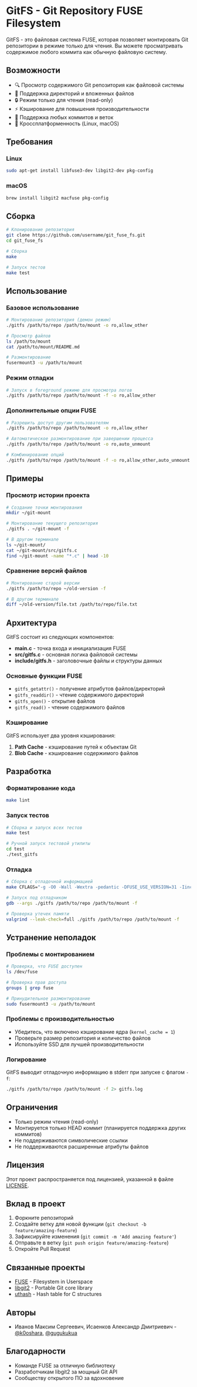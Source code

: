 # GitFS - Git Repository FUSE Filesystem

GitFS - это файловая система FUSE, которая позволяет монтировать Git репозитории в режиме только для чтения. Вы можете просматривать содержимое любого коммита как обычную файловую систему.

## Возможности

- 🔍 Просмотр содержимого Git репозитория как файловой системы
- 📁 Поддержка директорий и вложенных файлов
- 🔒 Режим только для чтения (read-only)
- ⚡ Кэширование для повышения производительности
- 🎯 Поддержка любых коммитов и веток
- 🐧 Кроссплатформенность (Linux, macOS)

## Требования

### Linux
```bash
sudo apt-get install libfuse3-dev libgit2-dev pkg-config
```

### macOS
```bash
brew install libgit2 macfuse pkg-config
```

## Сборка

```bash
# Клонирование репозитория
git clone https://github.com/username/git_fuse_fs.git
cd git_fuse_fs

# Сборка
make

# Запуск тестов
make test
```

## Использование

### Базовое использование

```bash
# Монтирование репозитория (демон режим)
./gitfs /path/to/repo /path/to/mount -o ro,allow_other

# Просмотр файлов
ls /path/to/mount
cat /path/to/mount/README.md

# Размонтирование
fusermount3 -u /path/to/mount
```

### Режим отладки

```bash
# Запуск в foreground режиме для просмотра логов
./gitfs /path/to/repo /path/to/mount -f -o ro,allow_other
```

### Дополнительные опции FUSE

```bash
# Разрешить доступ другим пользователям
./gitfs /path/to/repo /path/to/mount -o ro,allow_other

# Автоматическое размонтирование при завершении процесса
./gitfs /path/to/repo /path/to/mount -o ro,auto_unmount

# Комбинирование опций
./gitfs /path/to/repo /path/to/mount -f -o ro,allow_other,auto_unmount
```

## Примеры

### Просмотр истории проекта

```bash
# Создание точки монтирования
mkdir ~/git-mount

# Монтирование текущего репозитория
./gitfs . ~/git-mount -f

# В другом терминале
ls ~/git-mount/
cat ~/git-mount/src/gitfs.c
find ~/git-mount -name "*.c" | head -10
```

### Сравнение версий файлов

```bash
# Монтирование старой версии
./gitfs /path/to/repo ~/old-version -f

# В другом терминале
diff ~/old-version/file.txt /path/to/repo/file.txt
```

## Архитектура

GitFS состоит из следующих компонентов:

- **main.c** - точка входа и инициализация FUSE
- **src/gitfs.c** - основная логика файловой системы
- **include/gitfs.h** - заголовочные файлы и структуры данных

### Основные функции FUSE

- `gitfs_getattr()` - получение атрибутов файлов/директорий
- `gitfs_readdir()` - чтение содержимого директорий
- `gitfs_open()` - открытие файлов
- `gitfs_read()` - чтение содержимого файлов

### Кэширование

GitFS использует два уровня кэширования:

1. **Path Cache** - кэширование путей к объектам Git
2. **Blob Cache** - кэширование содержимого файлов

## Разработка

### Форматирование кода

```bash
make lint
```

### Запуск тестов

```bash
# Сборка и запуск всех тестов
make test

# Ручной запуск тестовой утилиты
cd test
./test_gitfs
```

### Отладка

```bash
# Сборка с отладочной информацией
make CFLAGS="-g -O0 -Wall -Wextra -pedantic -DFUSE_USE_VERSION=31 -Iinclude $(PKG_CFLAGS)"

# Запуск под отладчиком
gdb --args ./gitfs /path/to/repo /path/to/mount -f

# Проверка утечек памяти
valgrind --leak-check=full ./gitfs /path/to/repo /path/to/mount -f
```

## Устранение неполадок

### Проблемы с монтированием

```bash
# Проверка, что FUSE доступен
ls /dev/fuse

# Проверка прав доступа
groups | grep fuse

# Принудительное размонтирование
sudo fusermount3 -u /path/to/mount
```

### Проблемы с производительностью

- Убедитесь, что включено кэширование ядра (`kernel_cache = 1`)
- Проверьте размер репозитория и количество файлов
- Используйте SSD для лучшей производительности

### Логирование

GitFS выводит отладочную информацию в stderr при запуске с флагом `-f`:

```bash
./gitfs /path/to/repo /path/to/mount -f 2> gitfs.log
```

## Ограничения

- Только режим чтения (read-only)
- Монтируется только HEAD коммит (планируется поддержка других коммитов)
- Не поддерживаются символические ссылки
- Не поддерживаются расширенные атрибуты файлов

## Лицензия

Этот проект распространяется под лицензией, указанной в файле [LICENSE](LICENSE).

## Вклад в проект

1. Форкните репозиторий
2. Создайте ветку для новой функции (`git checkout -b feature/amazing-feature`)
3. Зафиксируйте изменения (`git commit -m 'Add amazing feature'`)
4. Отправьте в ветку (`git push origin feature/amazing-feature`)
5. Откройте Pull Request

## Связанные проекты

- [FUSE](https://github.com/libfuse/libfuse) - Filesystem in Userspace
- [libgit2](https://libgit2.org/) - Portable Git core library
- [uthash](https://troydhanson.github.io/uthash/) - Hash table for C structures

## Авторы

- Иванов Максим Сергеевич, Исаенков Александр Дмитриевич - [@k0oshara](https://github.com/k0oshara), [@gugukukua](https://github.com/PlayingPeano?tab=repositories)

## Благодарности

- Команде FUSE за отличную библиотеку
- Разработчикам libgit2 за мощный Git API
- Сообществу открытого ПО за вдохновение